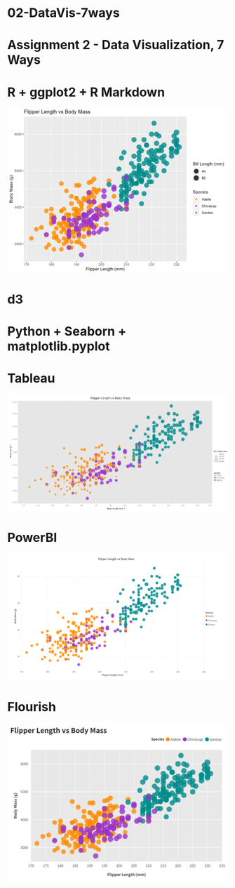 # 02-DataVis-7ways

Assignment 2 - Data Visualization, 7 Ways  
===

# R + ggplot2 + R Markdown

![ggplot2](img/ggplot2.png)

# d3 

# Python + Seaborn + matplotlib.pyplot

# Tableau
![Tableau](img/Tableau.png)

# PowerBI
![PowerBi](img/powerbi.png)

# Flourish
![Flourish](img/Flourish.png)
